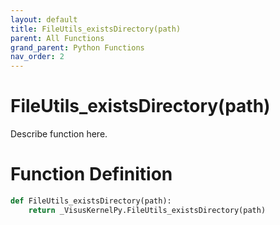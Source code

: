 ```yaml
---
layout: default
title: FileUtils_existsDirectory(path)
parent: All Functions
grand_parent: Python Functions
nav_order: 2
---
```


# FileUtils_existsDirectory(path)

Describe function here.

# Function Definition

```python
def FileUtils_existsDirectory(path):
    return _VisusKernelPy.FileUtils_existsDirectory(path)
```